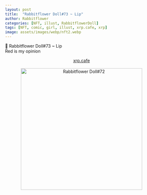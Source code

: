 ```yaml
---
layout: post
title:  "Rabbitflower Doll#73 ~ Lip"
author: Rabbitflower
categories: [NFT, illust, RabbitflowerDoll]
tags: [NFT, comic, girl, illust, xrp.cafe, xrp]
image: assets/images/webp/nft2.webp
---
```


💐 Rabbitflower Doll#73 ~ Lip  
Red is my opinion    
<!--more-->
<div style="text-align: center;"><a target="_blank" href="https://xrp.cafe/nft/000827108D3BB1B5DD412C0BC897016FC961D66C06CB9E9CDE7BDCC804DB452E" class="btn btn-primary">xrp.cafe</a></div>  
<br>
<div style="text-align: center;"><img src="https://cdn.xrp.cafe/58ad833ebc57-495e-a6f5-fdd0a6a2d2fc0c14f2a15e38-4eff-9113-28c933fdb2cbd2df19fbc8b2-4bae-b6fc-e0e245fa3513.webp" alt="Rabbitflower Doll#72" width="400px"> </div>

